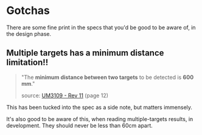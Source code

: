 # Gotchas

There are some fine print in the specs that you'd be good to be aware of, in the design phase.

## Multiple targets has a minimum distance limitation!!

>"The **minimum distance between two targets** to be detected is **600 mm**."
>
>source: [UM3109 - Rev 11](https://www.st.com/resource/en/user_manual/um3109-a-guide-for-using-the-vl53l8cx-lowpower-highperformance-timeofflight-multizone-ranging-sensor-stmicroelectronics.pdf) (page 12)

This has been tucked into the spec as a side note, but matters immensely.

It's also good to be aware of this, when reading multiple-targets results, in development. They should never be less than 60cm apart.
